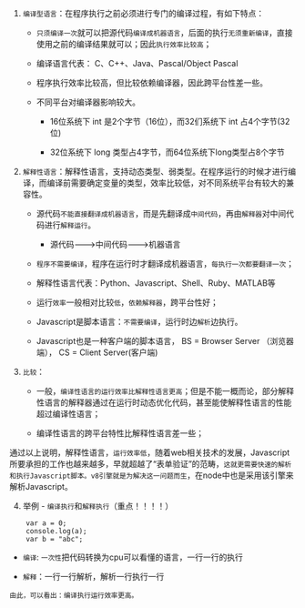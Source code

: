 1. `编译型语言`：在程序执行之前必须进行专门的编译过程，有如下特点：

    * `只须编译一次`就可以把源代码`编译成机器语言`，后面的执行`无须重新编译`，直接使用之前的编译结果就可以；因此`执行效率比较高`；

    * 编译语言代表： C、C++、Java、Pascal/Object Pascal

    * 程序执行效率比较高，但比较依赖编译器，因此跨平台性差一些。

    * 不同平台对编译器影响较大。

        * 16位系统下 int 是2个字节（16位），而32们系统下 int 占4个字节(32位)

        * 32位系统下 long 类型占4字节，而64位系统下long类型占8个字节


2. `解释性语言`：解释性语言，支持动态类型、弱类型。在程序运行的时候才进行编译，而编译前需要确定变量的类型，效率比较低，对不同系统平台有较大的兼容性。

    * 源代码`不能直接翻译成机器语言`，而是先翻译成`中间代码`，再由`解释器`对中间代码进行`解释运行`。

        * 源代码--->中间代码--->机器语言 

    * `程序不需要编译`，程序在运行时才翻译成机器语言，`每执行一次都要翻译一次`；

    * 解释性语言代表：Python、Javascript、Shell、Ruby、MATLAB等

    * 运行`效率`一般相对比较`低`，`依赖解释器`，跨平台性好；

    * Javascript是脚本语言：`不需要编译`，运行时边`解析`边执行。

    * Javascript也是一种客户端的脚本语言， BS = Browser Server （浏览器端）， CS = Client Server(客户端)


3. `比较`：      

    * 一般，`编译性语言的运行效率比解释性语言更高`；但是不能一概而论，部分解释性语言的解释器通过在运行时动态优化代码，甚至能使解释性语言的性能超过编译性语言；

    * 编译性语言的跨平台特性比解释性语言差一些；

通过以上说明，解释性语言，`运行效率低`，随着web相关技术的发展，Javascript所要承担的工作也越来越多，早就超越了“表单验证”的范畴，`这就更需要快速的解析和执行Javascript脚本。v8引擎就是为解决这一问题而生`，在node中也是采用该引擎来解析Javascript。    

4. 举例 - `编译执行`和`解释执行`（重点！！！！）

```
    var a = 0;
    console.log(a);
    var b = "abc";
```

   * `编译`: `一次性`把代码转换为cpu可以看懂的语言，一行一行的执行

   * `解释`：一行一行解析，解析一行执行一行

    由此，可以看出：编译执行运行效率更高。

